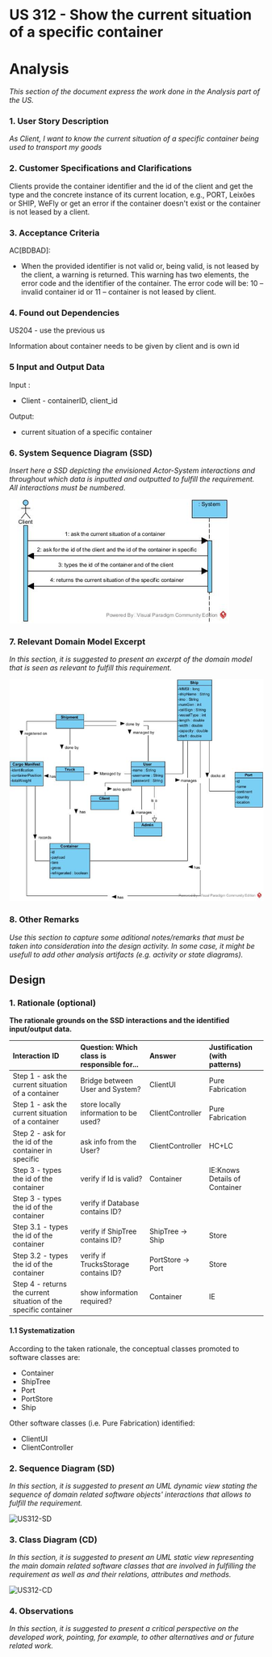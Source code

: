# US 312 - Show the current situation of a specific container 

# Analysis

*This section of the document express the work done in the Analysis part of the US.*

### 1. User Story Description

*As Client, I want to know the current situation of a specific container being used
to transport my goods*

### 2. Customer Specifications and Clarifications 

Clients provide the container identifier and the id of the client and get the type and the concrete
instance of its current location, e.g., PORT, Leixões or SHIP, WeFly or get an error if the container doesn't exist or the container is not leased by a client.

### 3. Acceptance Criteria


AC[BDBAD]:
* When the provided identifier is not valid or, being valid, is not leased by
the client, a warning is returned. This warning has two elements, the
error code and the identifier of the container. The error code will be: 10
– invalid container id or 11 – container is not leased by client.

### 4. Found out Dependencies
US204 - use the previous us

Information about container needs to be given by client and is own id

### 5 Input and Output Data

Input :
* Client - containerID, client_id

Output:
* current situation of a specific container

### 6. System Sequence Diagram (SSD)

*Insert here a SSD depicting the envisioned Actor-System interactions and throughout which data is inputted and outputted to fulfill the requirement. All interactions must be numbered.*

![US312-SSD](US312-SSD.jpg)


### 7. Relevant Domain Model Excerpt 
*In this section, it is suggested to present an excerpt of the domain model that is seen as relevant to fulfill this requirement.* 

![US312-MD](US312-MD.jpg)

### 8. Other Remarks

*Use this section to capture some aditional notes/remarks that must be taken into consideration into the design activity. In some case, it might be usefull to add other analysis artifacts (e.g. activity or state diagrams).* 



## Design 

### 1. Rationale (optional)

**The rationale grounds on the SSD interactions and the identified input/output data.**

| Interaction ID | Question: Which class is responsible for... | Answer  | Justification (with patterns)  |
|:-------------  |:--------------------- |:------------|:---------------------------- |
| Step 1 - ask the current situation of a container 		 |		Bridge between User and System?					 |   ClientUI          |      Pure Fabrication                        |
| Step 1 - ask the current situation of a container 		 |		store locally information to be used?					 |  ClientController           |    Pure Fabrication                           |
| Step 2 - ask for the id of the container in specific 		 |		ask info from the User?					 |    ClientController         |      HC+LC                        |
| Step 3 - types the id of the container 		 |		verify if Id is valid?					 |    Container         |    IE:Knows Details of Container                          |
| Step 3 - types the id of the container 		 |		verify if Database contains ID?					 |            |                              |
| Step 3.1 - types the id of the container 		 |		verify if ShipTree contains ID?					 |   ShipTree -> Ship         |     Store                         |
| Step 3.2 - types the id of the container 		 |		verify if TrucksStorage contains ID?					 |   PortStore -> Port           |    Store                          |
| Step 4 - returns the current situation of the specific container 		 |		show information required?					 |    Container         |   IE                           |


#### 1.1 Systematization 

According to the taken rationale, the conceptual classes promoted to software classes are: 

 * Container
 * ShipTree
 * Port
* PortStore
* Ship

Other software classes (i.e. Pure Fabrication) identified: 
 * ClientUI  
 * ClientController

### 2. Sequence Diagram (SD)

*In this section, it is suggested to present an UML dynamic view stating the sequence of domain related software objects' interactions that allows to fulfill the requirement.* 

![US312-SD](US312-SD.svg)

### 3. Class Diagram (CD)

*In this section, it is suggested to present an UML static view representing the main domain related software classes that are involved in fulfilling the requirement as well as and their relations, attributes and methods.*

![US312-CD](US312-CD.svg)

### 4. Observations

*In this section, it is suggested to present a critical perspective on the developed work, pointing, for example, to other alternatives and or future related work.*





